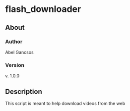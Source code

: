 # flash_downloader
## About
### Author      
Abel Gancsos                                                  
### Version     
v. 1.0.0                                                      
## Description 
This script is meant to help download videos from the web     
